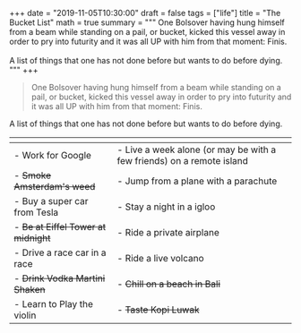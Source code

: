 +++
date = "2019-11-05T10:30:00"
draft = false
tags = ["life"]
title = "The Bucket List"
math = true
summary = """
One Bolsover having hung himself from a beam while standing on a pail, or bucket, 
kicked this vessel away in order to pry into futurity and it was all UP with him from that moment: Finis. <br>
<br>
A list of things that one has not done before but wants to do before dying.
"""
+++

> One Bolsover having hung himself from a beam while standing on a pail, or bucket, kicked this vessel away in order to pry 
into futurity and it was all UP with him from that moment: Finis.

A list of things that one has not done before but wants to do before dying.


| <!-- -->    | <!-- -->    |
|-------------|-------------|
| - Work for Google | - Live a week alone (or may be with a few friends) on a remote island |
| - ~~Smoke Amsterdam's weed~~ | - Jump from a plane with a parachute |
| - Buy a super car from Tesla | - Stay a night in a igloo |
| - ~~Be at Eiffel Tower at midnight~~ | - Ride a private airplane |
| - Drive a race car in a race | - Ride a live volcano |
| - ~~Drink Vodka Martini Shaken~~| - ~~Chill on a beach in Bali~~ |
| - Learn to Play the violin | - ~~Taste Kopi Luwak~~ |



